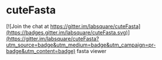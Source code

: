 # cuteFasta

[![Join the chat at https://gitter.im/labsquare/cuteFasta](https://badges.gitter.im/labsquare/cuteFasta.svg)](https://gitter.im/labsquare/cuteFasta?utm_source=badge&utm_medium=badge&utm_campaign=pr-badge&utm_content=badge)
fasta viewer
